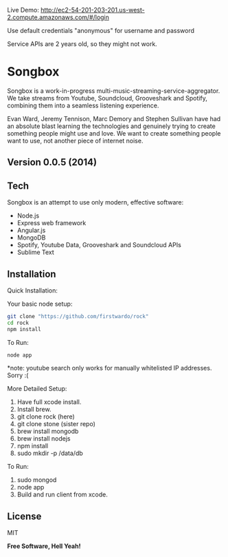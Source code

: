 Live Demo: http://ec2-54-201-203-201.us-west-2.compute.amazonaws.com/#/login

Use default credentials "anonymous" for username and password

Service APIs are 2 years old, so they might not work.

Songbox
=========

Songbox is a work-in-progress multi-music-streaming-service-aggregator. We take streams from Youtube, Soundcloud, Grooveshark and Spotify, combining them into a seamless listening experience.

Evan Ward, Jeremy Tennison, Marc Demory and Stephen Sullivan have had an absolute blast learning the technologies and genuinely trying to create something people might use and love. We want to create something people want to use, not another piece of internet noise.

Version 0.0.5 (2014)
----



Tech
-----------

Songbox is an attempt to use only modern, effective software:

* Node.js
* Express web framework
* Angular.js
* MongoDB
* Spotify, Youtube Data, Grooveshark and Soundcloud APIs
* Sublime Text

Installation
--------------

Quick Installation:

Your basic node setup:

```sh
git clone "https://github.com/firstwardo/rock"
cd rock
npm install
```

To Run:

```sh
node app
```
*note: youtube  search only works for manually whitelisted IP addresses. Sorry :(

More Detailed Setup:

1. Have full xcode install.
2. Install brew.
3. git clone rock (here)
4. git clone stone (sister repo)
5. brew install mongodb
6. brew install nodejs
7. npm install
8. sudo mkdir -p /data/db

To Run:

1. sudo mongod
2. node app
3. Build and run client from xcode.

License
----

MIT


**Free Software, Hell Yeah!**
